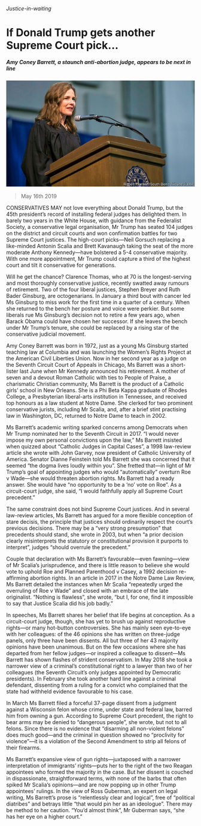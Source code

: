 ###### Justice-in-waiting

# If Donald Trump gets another Supreme Court pick... 

##### Amy Coney Barrett, a staunch anti-abortion judge, appears to be next in line 

![image](images/20190518_USP005_0.jpg) 

> May 16th 2019 

CONSERVATIVES MAY not love everything about Donald Trump, but the 45th president’s record of installing federal judges has delighted them. In barely two years in the White House, with guidance from the Federalist Society, a conservative legal organisation, Mr Trump has seated 104 judges on the district and circuit courts and won confirmation battles for two Supreme Court justices. The high-court picks—Neil Gorsuch replacing a like-minded Antonin Scalia and Brett Kavanaugh taking the seat of the more moderate Anthony Kennedy—have bolstered a 5-4 conservative majority. With one more appointment, Mr Trump could capture a third of the highest court and tilt it conservative for generations. 

Will he get the chance? Clarence Thomas, who at 70 is the longest-serving and most thoroughly conservative justice, recently swatted away rumours of retirement. Two of the four liberal justices, Stephen Breyer and Ruth Bader Ginsburg, are octogenarians. In January a third bout with cancer led Ms Ginsburg to miss work for the first time in a quarter of a century. When she returned to the bench her posture and voice were perkier. But some liberals rue Ms Ginsburg’s decision not to retire a few years ago, when Barack Obama could have chosen her successor. If she leaves the bench under Mr Trump’s tenure, she could be replaced by a rising star of the conservative judicial movement. 

Amy Coney Barrett was born in 1972, just as a young Ms Ginsburg started teaching law at Columbia and was launching the Women’s Rights Project at the American Civil Liberties Union. Now in her second year as a judge on the Seventh Circuit Court of Appeals in Chicago, Ms Barrett was a short-lister last June when Mr Kennedy announced his retirement. A mother of seven and a devout Roman Catholic with ties to People of Praise, a charismatic Christian community, Ms Barrett is the product of a Catholic girls’ school in New Orleans. She is a Phi Beta Kappa graduate of Rhodes College, a Presbyterian liberal-arts institution in Tennessee, and received top honours as a law student at Notre Dame. She clerked for two prominent conservative jurists, including Mr Scalia, and, after a brief stint practising law in Washington, DC, returned to Notre Dame to teach in 2002. 

Ms Barrett’s academic writing sparked concerns among Democrats when Mr Trump nominated her to the Seventh Circuit in 2017. “I would never impose my own personal convictions upon the law,” Ms Barrett insisted when quizzed about “Catholic Judges in Capital Cases”, a 1998 law-review article she wrote with John Garvey, now president of Catholic University of America. Senator Dianne Feinstein told Ms Barrett she was concerned that it seemed “the dogma lives loudly within you”. She fretted that—in light of Mr Trump’s goal of appointing judges who would “automatically” overturn Roe v Wade—she would threaten abortion rights. Ms Barrett had a ready answer. She would have “no opportunity to be a ‘no’ vote on Roe”. As a circuit-court judge, she said, “I would faithfully apply all Supreme Court precedent.” 

The same constraint does not bind Supreme Court justices. And in several law-review articles, Ms Barrett has argued for a more flexible conception of stare decisis, the principle that justices should ordinarily respect the court’s previous decisions. There may be a “very strong presumption” that precedents should stand, she wrote in 2003, but when “a prior decision clearly misinterprets the statutory or constitutional provision it purports to interpret”, judges “should overrule the precedent.” 

Couple that declaration with Ms Barrett’s favourable—even fawning—view of Mr Scalia’s jurisprudence, and there is little reason to believe she would vote to uphold Roe and Planned Parenthood v Casey, a 1992 decision re-affirming abortion rights. In an article in 2017 in the Notre Dame Law Review, Ms Barrett detailed the instances when Mr Scalia “repeatedly urged the overruling of Roe v Wade” and closed with an embrace of the late originalist. “Nothing is flawless”, she wrote, “but I, for one, find it impossible to say that Justice Scalia did his job badly.” 

In speeches, Ms Barrett shares her belief that life begins at conception. As a circuit-court judge, though, she has yet to brush up against reproductive rights—or many hot-button controversies. She has mainly seen eye-to-eye with her colleagues: of the 46 opinions she has written on three-judge panels, only three have been dissents. All but three of her 43 majority opinions have been unanimous. But on the few occasions where she has departed from her fellow judges—or inspired a colleague to dissent—Ms Barrett has shown flashes of strident conservatism. In May 2018 she took a narrower view of a criminal’s constitutional right to a lawyer than two of her colleagues (the Seventh Circuit’s only judges appointed by Democratic presidents). In February she took another hard line against a criminal defendant, dissenting from a ruling for a convict who complained that the state had withheld evidence favourable to his case. 

In March Ms Barrett filed a forceful 37-page dissent from a judgment against a Wisconsin felon whose crime, under state and federal law, barred him from owning a gun. According to Supreme Court precedent, the right to bear arms may be denied to “dangerous people”, she wrote, but not to all felons. Since there is no evidence that “disarming all non-violent felons” does much good—and the criminal in question showed no “proclivity for violence”—it is a violation of the Second Amendment to strip all felons of their firearms. 

Ms Barrett’s expansive view of gun rights—juxtaposed with a narrower interpretation of immigrants’ rights—puts her to the right of the two Reagan appointees who formed the majority in the case. But her dissent is couched in dispassionate, straightforward terms, with none of the barbs that often spiked Mr Scalia’s opinions—and are now popping up in other Trump appointees’ rulings. In the view of Ross Guberman, an expert on legal writing, Ms Barrett’s prose is “relentlessly clear and logical”, free of “political diatribes” and betrays little “that would pin her as an ideologue”. There may be method to her caution. “You’d almost think”, Mr Guberman says, “she has her eye on a higher court.” 

